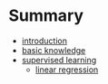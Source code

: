 # Summary

* [introduction](README.md)
* [basic knowledge](basic/basic-knowledge.md)
* [supervised learning](supervised/supervised-learning.md)
    * [linear regression](supervised/linear-regression.md)

